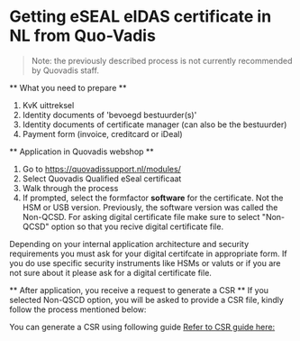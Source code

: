 # Getting eSEAL eIDAS certificate in NL from Quo-Vadis

> Note: the previously described process is not currently recommended by Quovadis staff. 


** What you need to prepare **
1. KvK uittreksel
2. Identity documents of 'bevoegd bestuurder(s)'
3. Identity documents of certificate manager (can also be the bestuurder)
4. Payment form (invoice, creditcard or iDeal)

** Application in Quovadis webshop **
1. Go to https://quovadissupport.nl/modules/
2. Select Quovadis Qualified eSeal certificaat
3. Walk through the process
4. If prompted, select the formfactor **software** for the certificate. Not the HSM or USB version. Previously, the software version was called the Non-QCSD. For asking digital certificate file make sure to select "Non-QCSD" option so that you recive digital certificate file.

Depending on your internal application architecture and security requirements you must ask for your digital certifcate in appropriate form. If you do use specific security instruments like HSMs or valuts or if you are not sure about it please ask for a digital certificate file. 

** After application, you receive a request to generate a CSR **
If you selected Non-QSCD option, you will be asked to provide a CSR file, kindly follow the process mentioned below:

You can generate a CSR using following guide
[Refer to CSR guide here:](../CSR.md)
